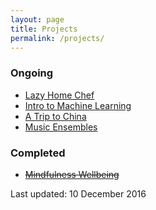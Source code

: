 ```yaml
---
layout: page
title: Projects
permalink: /projects/
---
```


### Ongoing

* [Lazy Home Chef](http://www.lazyhomechef.com)
* [Intro to Machine Learning](https://www.udacity.com/course/intro-to-machine-learning--ud120)
* [A Trip to China](http://press.princeton.edu/titles/9587.html)
* [Music Ensembles](http://www.coursera.org/learn/music-ensembles/home/welcome)

### Completed

* ~~[Mindfulness Wellbeing](https://www.futurelearn.com/courses/mindfulness-wellbeing-performance/)~~

Last updated: 10 December 2016






